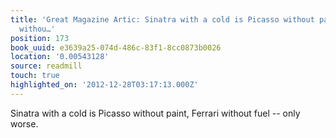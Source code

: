 ```yaml
---
title: 'Great Magazine Artic: Sinatra with a cold is Picasso without paint, Ferrari
  withou…'
position: 173
book_uuid: e3639a25-074d-486c-83f1-8cc0873b0026
location: '0.00543128'
source: readmill
touch: true
highlighted_on: '2012-12-28T03:17:13.000Z'
---
```


Sinatra with a cold is Picasso without paint, Ferrari without fuel -- only worse.